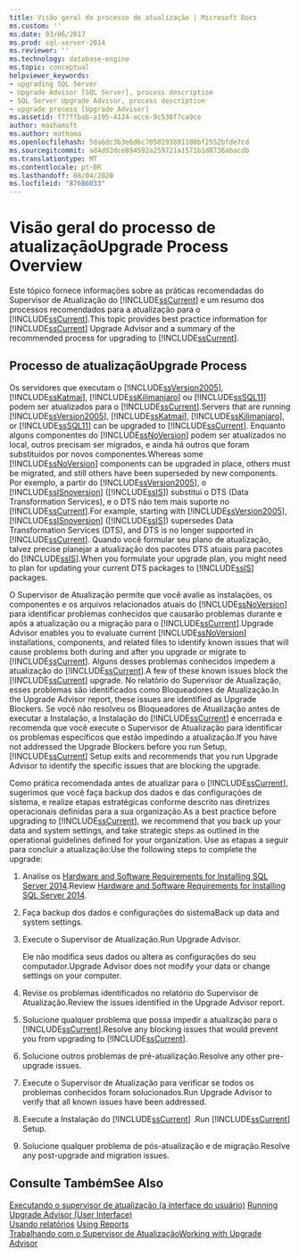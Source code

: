 ```yaml
---
title: Visão geral do processo de atualização | Microsoft Docs
ms.custom: ''
ms.date: 03/06/2017
ms.prod: sql-server-2014
ms.reviewer: ''
ms.technology: database-engine
ms.topic: conceptual
helpviewer_keywords:
- upgrading SQL Server
- Upgrade Advisor [SQL Server], process description
- SQL Server Upgrade Advisor, process description
- upgrade process [Upgrade Advisor]
ms.assetid: f77ffbab-a195-4124-acce-9c538f7ca9ce
author: mashamsft
ms.author: mathoma
ms.openlocfilehash: 5da6dc3b3e6d6c7058193801100bf2552bfde7cd
ms.sourcegitcommit: ad4d92dce894592a259721a1571b1d8736abacdb
ms.translationtype: MT
ms.contentlocale: pt-BR
ms.lasthandoff: 08/04/2020
ms.locfileid: "87686033"
---
```

# <a name="upgrade-process-overview"></a><span data-ttu-id="225b1-102">Visão geral do processo de atualização</span><span class="sxs-lookup"><span data-stu-id="225b1-102">Upgrade Process Overview</span></span>
  <span data-ttu-id="225b1-103">Este tópico fornece informações sobre as práticas recomendadas do Supervisor de Atualização do [!INCLUDE[ssCurrent](../../includes/sscurrent-md.md)] e um resumo dos processos recomendados para a atualização para o [!INCLUDE[ssCurrent](../../includes/sscurrent-md.md)].</span><span class="sxs-lookup"><span data-stu-id="225b1-103">This topic provides best practice information for [!INCLUDE[ssCurrent](../../includes/sscurrent-md.md)] Upgrade Advisor and a summary of the recommended process for upgrading to [!INCLUDE[ssCurrent](../../includes/sscurrent-md.md)].</span></span>  
  
## <a name="upgrade-process"></a><span data-ttu-id="225b1-104">Processo de atualização</span><span class="sxs-lookup"><span data-stu-id="225b1-104">Upgrade Process</span></span>  
 <span data-ttu-id="225b1-105">Os servidores que executam o [!INCLUDE[ssVersion2005](../../includes/ssversion2005-md.md)], [!INCLUDE[ssKatmai](../../includes/sskatmai-md.md)], [!INCLUDE[ssKilimanjaro](../../includes/sskilimanjaro-md.md)] ou [!INCLUDE[ssSQL11](../../includes/sssql11-md.md)] podem ser atualizados para o [!INCLUDE[ssCurrent](../../includes/sscurrent-md.md)].</span><span class="sxs-lookup"><span data-stu-id="225b1-105">Servers that are running [!INCLUDE[ssVersion2005](../../includes/ssversion2005-md.md)], [!INCLUDE[ssKatmai](../../includes/sskatmai-md.md)], [!INCLUDE[ssKilimanjaro](../../includes/sskilimanjaro-md.md)], or [!INCLUDE[ssSQL11](../../includes/sssql11-md.md)] can be upgraded to [!INCLUDE[ssCurrent](../../includes/sscurrent-md.md)].</span></span> <span data-ttu-id="225b1-106">Enquanto alguns componentes do [!INCLUDE[ssNoVersion](../../includes/ssnoversion-md.md)] podem ser atualizados no local, outros precisam ser migrados, e ainda há outros que foram substituídos por novos componentes.</span><span class="sxs-lookup"><span data-stu-id="225b1-106">Whereas some [!INCLUDE[ssNoVersion](../../includes/ssnoversion-md.md)] components can be upgraded in place, others must be migrated, and still others have been superseded by new components.</span></span> <span data-ttu-id="225b1-107">Por exemplo, a partir do [!INCLUDE[ssVersion2005](../../includes/ssversion2005-md.md)], o [!INCLUDE[ssISnoversion](../../includes/ssisnoversion-md.md)] ([!INCLUDE[ssIS](../../includes/ssis-md.md)]) substitui o DTS (Data Transformation Services), e o DTS não tem mais suporte no [!INCLUDE[ssCurrent](../../includes/sscurrent-md.md)].</span><span class="sxs-lookup"><span data-stu-id="225b1-107">For example, starting with [!INCLUDE[ssVersion2005](../../includes/ssversion2005-md.md)], [!INCLUDE[ssISnoversion](../../includes/ssisnoversion-md.md)] ([!INCLUDE[ssIS](../../includes/ssis-md.md)]) supersedes Data Transformation Services (DTS), and DTS is no longer supported in [!INCLUDE[ssCurrent](../../includes/sscurrent-md.md)].</span></span> <span data-ttu-id="225b1-108">Quando você formular seu plano de atualização, talvez precise planejar a atualização dos pacotes DTS atuais para pacotes do [!INCLUDE[ssIS](../../includes/ssis-md.md)].</span><span class="sxs-lookup"><span data-stu-id="225b1-108">When you formulate your upgrade plan, you might need to plan for updating your current DTS packages to [!INCLUDE[ssIS](../../includes/ssis-md.md)] packages.</span></span>  
  
 <span data-ttu-id="225b1-109">O Supervisor de Atualização permite que você avalie as instalações, os componentes e os arquivos relacionados atuais do [!INCLUDE[ssNoVersion](../../includes/ssnoversion-md.md)] para identificar problemas conhecidos que causarão problemas durante e após a atualização ou a migração para o [!INCLUDE[ssCurrent](../../includes/sscurrent-md.md)].</span><span class="sxs-lookup"><span data-stu-id="225b1-109">Upgrade Advisor enables you to evaluate current [!INCLUDE[ssNoVersion](../../includes/ssnoversion-md.md)] installations, components, and related files to identify known issues that will cause problems both during and after you upgrade or migrate to [!INCLUDE[ssCurrent](../../includes/sscurrent-md.md)].</span></span> <span data-ttu-id="225b1-110">Alguns desses problemas conhecidos impedem a atualização do [!INCLUDE[ssCurrent](../../includes/sscurrent-md.md)].</span><span class="sxs-lookup"><span data-stu-id="225b1-110">A few of these known issues block the [!INCLUDE[ssCurrent](../../includes/sscurrent-md.md)] upgrade.</span></span> <span data-ttu-id="225b1-111">No relatório do Supervisor de Atualização, esses problemas são identificados como Bloqueadores de Atualização.</span><span class="sxs-lookup"><span data-stu-id="225b1-111">In the Upgrade Advisor report, these issues are identified as Upgrade Blockers.</span></span> <span data-ttu-id="225b1-112">Se você não resolveu os Bloqueadores de Atualização antes de executar a Instalação, a Instalação do [!INCLUDE[ssCurrent](../../includes/sscurrent-md.md)] é encerrada e recomenda que você execute o Supervisor de Atualização para identificar os problemas específicos que estão impedindo a atualização.</span><span class="sxs-lookup"><span data-stu-id="225b1-112">If you have not addressed the Upgrade Blockers before you run Setup, [!INCLUDE[ssCurrent](../../includes/sscurrent-md.md)] Setup exits and recommends that you run Upgrade Advisor to identify the specific issues that are blocking the upgrade.</span></span>  
  
 <span data-ttu-id="225b1-113">Como prática recomendada antes de atualizar para o [!INCLUDE[ssCurrent](../../includes/sscurrent-md.md)], sugerimos que você faça backup dos dados e das configurações de sistema, e realize etapas estratégicas conforme descrito nas diretrizes operacionais definidas para a sua organização.</span><span class="sxs-lookup"><span data-stu-id="225b1-113">As a best practice before upgrading to [!INCLUDE[ssCurrent](../../includes/sscurrent-md.md)], we recommend that you back up your data and system settings, and take strategic steps as outlined in the operational guidelines defined for your organization.</span></span> <span data-ttu-id="225b1-114">Use as etapas a seguir para concluir a atualização:</span><span class="sxs-lookup"><span data-stu-id="225b1-114">Use the following steps to complete the upgrade:</span></span>  
  
1.  <span data-ttu-id="225b1-115">Analise os [Hardware and Software Requirements for Installing SQL Server 2014](hardware-and-software-requirements-for-installing-sql-server.md).</span><span class="sxs-lookup"><span data-stu-id="225b1-115">Review [Hardware and Software Requirements for Installing SQL Server 2014](hardware-and-software-requirements-for-installing-sql-server.md).</span></span>  
  
2.  <span data-ttu-id="225b1-116">Faça backup dos dados e configurações do sistema</span><span class="sxs-lookup"><span data-stu-id="225b1-116">Back up data and system settings.</span></span>  
  
3.  <span data-ttu-id="225b1-117">Execute o Supervisor de Atualização.</span><span class="sxs-lookup"><span data-stu-id="225b1-117">Run Upgrade Advisor.</span></span>  
  
     <span data-ttu-id="225b1-118">Ele não modifica seus dados ou altera as configurações do seu computador.</span><span class="sxs-lookup"><span data-stu-id="225b1-118">Upgrade Advisor does not modify your data or change settings on your computer.</span></span>  
  
4.  <span data-ttu-id="225b1-119">Revise os problemas identificados no relatório do Supervisor de Atualização.</span><span class="sxs-lookup"><span data-stu-id="225b1-119">Review the issues identified in the Upgrade Advisor report.</span></span>  
  
5.  <span data-ttu-id="225b1-120">Solucione qualquer problema que possa impedir a atualização para o [!INCLUDE[ssCurrent](../../includes/sscurrent-md.md)].</span><span class="sxs-lookup"><span data-stu-id="225b1-120">Resolve any blocking issues that would prevent you from upgrading to [!INCLUDE[ssCurrent](../../includes/sscurrent-md.md)].</span></span>  
  
6.  <span data-ttu-id="225b1-121">Solucione outros problemas de pré-atualização.</span><span class="sxs-lookup"><span data-stu-id="225b1-121">Resolve any other pre-upgrade issues.</span></span>  
  
7.  <span data-ttu-id="225b1-122">Execute o Supervisor de Atualização para verificar se todos os problemas conhecidos foram solucionados.</span><span class="sxs-lookup"><span data-stu-id="225b1-122">Run Upgrade Advisor to verify that all known issues have been addressed.</span></span>  
  
8.  <span data-ttu-id="225b1-123">Execute a Instalação do [!INCLUDE[ssCurrent](../../includes/sscurrent-md.md)] .</span><span class="sxs-lookup"><span data-stu-id="225b1-123">Run [!INCLUDE[ssCurrent](../../includes/sscurrent-md.md)] Setup.</span></span>  
  
9. <span data-ttu-id="225b1-124">Solucione qualquer problema de pós-atualização e de migração.</span><span class="sxs-lookup"><span data-stu-id="225b1-124">Resolve any post-upgrade and migration issues.</span></span>  
  
## <a name="see-also"></a><span data-ttu-id="225b1-125">Consulte Também</span><span class="sxs-lookup"><span data-stu-id="225b1-125">See Also</span></span>  
 <span data-ttu-id="225b1-126">[Executando o supervisor de atualização &#40;a interface do usuário&#41;](../../../2014/sql-server/install/running-upgrade-advisor-user-interface.md) </span><span class="sxs-lookup"><span data-stu-id="225b1-126">[Running Upgrade Advisor &#40;User Interface&#41;](../../../2014/sql-server/install/running-upgrade-advisor-user-interface.md) </span></span>  
 <span data-ttu-id="225b1-127">[Usando relatórios](../../../2014/sql-server/install/using-reports.md) </span><span class="sxs-lookup"><span data-stu-id="225b1-127">[Using Reports](../../../2014/sql-server/install/using-reports.md) </span></span>  
 [<span data-ttu-id="225b1-128">Trabalhando com o Supervisor de Atualização</span><span class="sxs-lookup"><span data-stu-id="225b1-128">Working with Upgrade Advisor</span></span>](../../../2014/sql-server/install/working-with-upgrade-advisor.md)  
  
  
